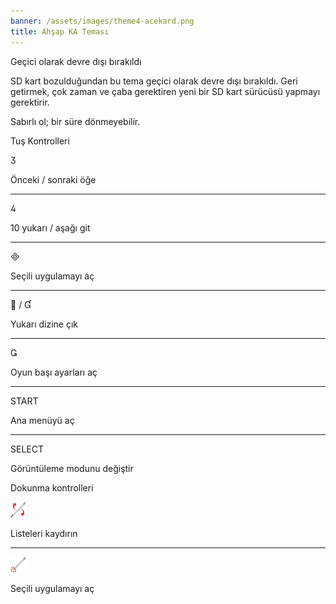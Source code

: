 ```yaml
---
banner: /assets/images/theme4-acekard.png
title: Ahşap KA Teması
---
```


<div id="temporarily-disabled" class="section-title">Geçici olarak devre dışı bırakıldı</div>
<div class="section-body">
    <p>
        SD kart bozulduğundan bu tema geçici olarak devre dışı bırakıldı. Geri getirmek, çok zaman ve çaba gerektiren yeni bir SD kart sürücüsü yapmayı gerektirir.
    </p>
    <p>
        Sabırlı ol; bir süre dönmeyebilir.
    </p>
</div>

<div id="button-controls" class="section-title">Tuş Kontrolleri</div>
<div class="section-body">
    <div class="button-action-group">
        <p class="button-action button">&#xE07D;</p>
        <p class="button-action-text">Önceki / sonraki öğe</p>
    </div>
    <hr>
    <div class="button-action-group">
        <p class="button-action button">&#xE07E;</p>
        <p class="button-action-text">10 yukarı / aşağı git</p>
    </div>
    <hr>
    <div class="button-action-group">
        <p class="button-action button">&#xE000;</p>
        <p class="button-action-text">Seçili uygulamayı aç</p>
    </div>
    <hr>
    <div class="button-action-group">
        <p class="button-action button">&#xE001; / &#xE004;</p>
        <p class="button-action-text">Yukarı dizine çık</p>
    </div>
    <hr>
    <div class="button-action-group">
        <p class="button-action button">&#xE003;</p>
        <p class="button-action-text">Oyun başı ayarları aç</p>
    </div>
    <hr>
    <div class="button-action-group">
        <p class="button-action">START</p>
        <p class="button-action-text">Ana menüyü aç</p>
    </div>
    <hr>
    <div class="button-action-group">
        <p class="button-action">SELECT</p>
        <p class="button-action-text">Görüntüleme modunu değiştir</p>
    </div>
</div>

<div id="touch-controls" class="section-title">Dokunma kontrolleri</div>
<div class="section-body">
    <div class="button-action-group">
        <p class="button-action"><img src="/assets/images/up-down.png"></p>
        <p class="button-action-text">Listeleri kaydırın</p>
    </div>
    <hr>
    <div class="button-action-group">
        <p class="button-action"><img src="/assets/images/tap.png"></p>
        <p class="button-action-text">Seçili uygulamayı aç</p>
    </div>
</div>
